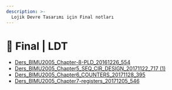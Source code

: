 ```yaml
---
description: >-
  Lojik Devre Tasarımı için Final notları
---
```


# 📅 Final \| LDT

<!--YPackage.YGitbookIntegration-tarafından-otomatik-oluşturulmuştur-->

- [Ders_BIMU2005_Chapter-8-PLD_20161226_554](Ders_BIMU2005_Chapter-8-PLD_20161226_554.pdf)
- [Ders_BIMU2005_Chapter5_SEQ_CIR_DESIGN_20171122_717 (1)](Ders_BIMU2005_Chapter5_SEQ_CIR_DESIGN_20171122_717%20%281%29.pdf)
- [Ders_BIMU2005_Chapter6_COUNTERS_20171128_395](Ders_BIMU2005_Chapter6_COUNTERS_20171128_395.pdf)
- [Ders_BIMU2005_Chapter7-registers_20171205_546](Ders_BIMU2005_Chapter7-registers_20171205_546.pdf)

<!--YPackage.YGitbookIntegration-tarafından-otomatik-oluşturulmuştur-->

